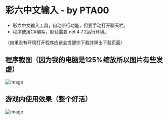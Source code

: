 # 彩六中文输入 - by PTA00
- 彩六中文输入工具，自动断行功能，但要手动打开聊天栏。
- 程序使用C#编写，默认需要.net 4.7.2运行环境。

（如果没有环境打开程序应该会提醒你下载并弹出下载页面）

程序截图（因为我的电脑是125%缩放所以图片有些发虚）
---
![image](https://user-images.githubusercontent.com/59364024/155723186-b3e744bd-4fca-44aa-bc35-0c4e9ff85dd3.png)

游戏内使用效果（整个好活）
---
![image](https://user-images.githubusercontent.com/59364024/155724504-ec36ccd0-b794-4c1f-b6a8-1c2a1e3f10c2.png)
